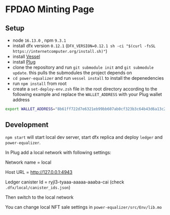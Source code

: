 # FPDAO Minting Page

## Setup

- node `16.13.0` , npm `9.3.1`
-   install dfx version `0.12.1` (`DFX_VERSION=0.12.1 sh -ci "$(curl -fsSL https://internetcomputer.org/install.sh)"`)
-   install [Vessel](https://github.com/dfinity/vessel)
-   install [Plug](https://plugwallet.ooo/)
-   clone the repository and run `git submodule init` and `git submodule update`. this pulls the submodules the project depends on
-   `cd power-equalizer` and run `vessel install` to install the depenedencies
-   run `npm install` from root
-   create a `set-deploy-env.zsh` file in the root directory according to the following example and replace the `WALLET_ADDRESS` with your Plug wallet address

```sh
export WALLET_ADDRESS="8b61ff722d7e6321eb99bb607ab0cf323b3c64b43d6a13c245c8a4e197f7b38b"
```

## Development

`npm start` will start local dev server, start dfx replica and deploy `ledger` and `power-equalizer`.

In Plug add a local network with following settings:

Network name = local

Host URL = http://127.0.0.1:4943

Ledger canister Id = ryjl3-tyaaa-aaaaa-aaaba-cai (check `.dfx/local/canister_ids.json`)

Then switch to the local network

You can change local NFT sale settings in `power-equalizer/src/Env/lib.mo`